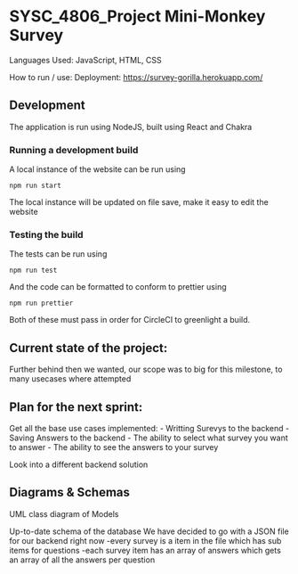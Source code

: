 # SYSC_4806_Project Mini-Monkey Survey

Languages Used: JavaScript, HTML, CSS

How to run / use:
Deployment: https://survey-gorilla.herokuapp.com/

## Development

The application is run using NodeJS, built using React and Chakra

### Running a development build

A local instance of the website can be run using

```shell
npm run start
```

The local instance will be updated on file save, make it easy to edit the website

### Testing the build

The tests can be run using

```shell
npm run test
```

And the code can be formatted to conform to prettier using

```shell
npm run prettier
```

Both of these must pass in order for CircleCI to greenlight a build.

## Current state of the project:

Further behind then we wanted, our scope was to big for this milestone, to many usecases where attempted

## Plan for the next sprint:

Get all the base use cases implemented: - Writting Surevys to the backend - Saving Answers to the backend - The ability to select what survey you want to answer - The ability to see the answers to your survey

Look into a different backend solution

## Diagrams & Schemas

UML class diagram of Models

Up-to-date schema of the database
We have decided to go with a JSON file for our backend right now
-every survey is a item in the file which has sub items for questions
-each survey item has an array of answers which gets an array of all the answers per question
